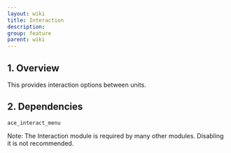 ```yaml
---
layout: wiki
title: Interaction
description: 
group: feature
parent: wiki
---
```


## 1. Overview

This provides interaction options between units.

## 2. Dependencies

`ace_interact_menu`

Note: The Interaction module is required by many other modules. Disabling it is not recommended.
